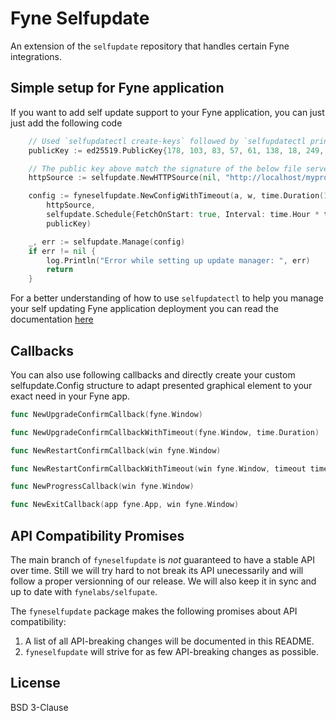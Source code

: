 # Fyne Selfupdate
An extension of the `selfupdate` repository that handles certain Fyne integrations.

## Simple setup for Fyne application

If you want to add self update support to your Fyne application, you can just just add the following code
```go
	// Used `selfupdatectl create-keys` followed by `selfupdatectl print-key`
	publicKey := ed25519.PublicKey{178, 103, 83, 57, 61, 138, 18, 249, 244, 80, 163, 162, 24, 251, 190, 241, 11, 168, 179, 41, 245, 27, 166, 70, 220, 254, 118, 169, 101, 26, 199, 129}

	// The public key above match the signature of the below file served by our CDN
	httpSource := selfupdate.NewHTTPSource(nil, "http://localhost/myprogram-{{.OS}}-{{.Arch}}{{.Ext}}")

	config := fyneselfupdate.NewConfigWithTimeout(a, w, time.Duration(1)*time.Minute,
		httpSource,
		selfupdate.Schedule{FetchOnStart: true, Interval: time.Hour * time.Duration(12)},
		publicKey)

	_, err := selfupdate.Manage(config)
	if err != nil {
		log.Println("Error while setting up update manager: ", err)
		return
	}
```

For a better understanding of how to use `selfupdatectl` to help you manage your self updating Fyne application deployment you can read the documentation [here](https://github.com/fynelabs/selfupdate/tree/main/cmd/selfupdatectl)

## Callbacks

You can also use following callbacks and directly create your custom selfupdate.Config structure to adapt presented graphical element to your exact need in your Fyne app.

```go
func NewUpgradeConfirmCallback(fyne.Window)

func NewUpgradeConfirmCallbackWithTimeout(fyne.Window, time.Duration)

func NewRestartConfirmCallback(win fyne.Window)

func NewRestartConfirmCallbackWithTimeout(win fyne.Window, timeout time.Duration)

func NewProgressCallback(win fyne.Window)

func NewExitCallback(app fyne.App, win fyne.Window)
```

## API Compatibility Promises
The main branch of `fyneselfupdate` is *not* guaranteed to have a stable API over time. Still we will try hard to not break its API unecessarily and will follow a proper versionning of our release. We will also keep it in sync and up to date with `fynelabs/selfupate`.

The `fyneselfupdate` package makes the following promises about API compatibility:
1. A list of all API-breaking changes will be documented in this README.
1. `fyneselfupdate` will strive for as few API-breaking changes as possible.

## License
BSD 3-Clause